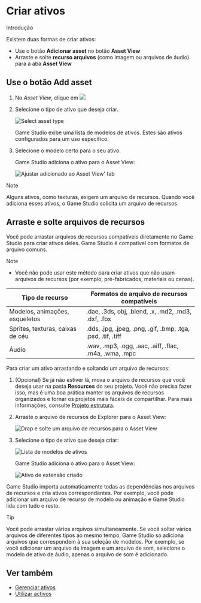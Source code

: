 # Criar ativos

<span class="badge text-bg-primary">Introdução</span>

Existem duas formas de criar ativos:

* Use o botão **Adicionar asset** no botão **Asset View**
* Arraste e solte **recurso arquivos** (como imagem ou arquivos de áudio) para a aba **Asset View**

## Use o botão **Add asset**

1. No *Asset View*, clique em ![](media/create-and-add-assets-add-new-asset-button.png)

2. Selecione o tipo de ativo que deseja criar.

   ![Select asset type](../get-started/media/asset-creation-create-new-asset-asset-view-tab.png)

   Game Studio exibe uma lista de modelos de ativos. Estes são ativos configurados para um uso específico.

3. Selecione o modelo certo para o seu ativo.

   Game Studio adiciona o ativo para o Asset View:

   ![ Ajustar adicionado ao Asset View' tab](../get-started/media/asset-creation-asset-view-tab-procedural-model.png)

> [!Note]
> Alguns ativos, como texturas, exigem um arquivo de recursos. Quando você adiciona esses ativos, o Game Studio solicita um arquivo de recursos.

## Arraste e solte arquivos de recursos

Você pode arrastar arquivos de recursos compatíveis diretamente no Game Studio para criar ativos deles. Game Studio é compatível com formatos de arquivo comuns.

> [!NOTE]
> * Você não pode usar este método para criar ativos que não usam arquivos de recursos (por exemplo, pré-fabricados, materiais ou cenas).

| Tipo de recurso | Formatos de arquivo de recursos compatíveis |
|-------------------------------|----------------------------------
| Modelos, animações, esqueletos | .dae, .3ds, obj, .blend, .x, .md2, .md3, .dxf, .fbx |
| Sprites, texturas, caixas de céu | .dds, .jpg, .jpeg, .png, .gif, .bmp, .tga, .psd, .tif, .tiff |
| Áudio | .wav, .mp3, .ogg, .aac, .aiff, .flac, .m4a, .wma, .mpc |

Para criar um ativo arrastando e soltando um arquivo de recursos:

1. (Opcional) Se já não estiver lá, mova o arquivo de recursos que você deseja usar na pasta **Resources** do seu projeto. Você não precisa fazer isso, mas é uma boa prática manter os arquivos de recursos organizados e tornar os projetos mais fáceis de compartilhar. Para mais informações, consulte [Projeto estrutura](../files-and-folders/project-structure.md).

2. Arraste o arquivo de recursos do Explorer para o Asset View:

   ![Drap e solte um arquivo de recursos para o Asset View](media/create-assets-drop-resource.png)

3. Selecione o tipo de ativo que deseja criar:

   ![Lista de modelos de ativos](media/create-assets-drag-drop-select-asset-template.png)

   Game Studio adiciona o ativo para o Asset View:

   ![ Ativo de extensão criado ](media/create-assets-drag-drop-asset-created.png)

Game Studio importa automaticamente todas as dependências nos arquivos de recursos e cria ativos correspondentes. Por exemplo, você pode adicionar um arquivo de recurso de modelo ou animação e Game Studio lida com tudo o resto.

> [!TIP]
> Você pode arrastar vários arquivos simultaneamente. Se você soltar vários arquivos de diferentes tipos ao mesmo tempo, Game Studio só adiciona arquivos que correspondem à sua seleção de modelos. Por exemplo, se você adicionar um arquivo de imagem e um arquivo de som, selecione o modelo de ativo de áudio, apenas o arquivo de som é adicionado.

## Ver também

* [Gerenciar ativos](manage-assets.md)
* [Utilizar activos](use-assets.md)